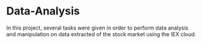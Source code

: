 # Data-Analysis
In this project, several tasks were given in order to perform data analysis and manipulation on data extracted of the stock market using  the IEX cloud. 
